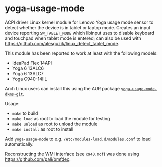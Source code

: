# yoga-usage-mode

ACPI driver Linux kernel module for Lenovo Yoga usage mode sensor to detect whether the device is in tablet or laptop mode. Creates an input device reporting `SW_TABLET_MODE` which libinput uses to disable keyboard and touchpad when tablet mode is entered; can also be used with https://github.com/alesguzik/linux_detect_tablet_mode.

This module has been reported to work at least with the following models:

* IdeaPad Flex 14API
* Yoga 6 13ALC6
* Yoga 6 13ALC7
* Yoga C940-14IIL

Arch Linux users can install this using the AUR package [`yoga-usage-mode-dkms-git`](https://aur.archlinux.org/packages/yoga-usage-mode-dkms-git/).

Usage:

* `make` to build
* `make load` as root to load the module for testing
* `make unload` as root to unload the module
* `make install` as root to install

Add `yoga-usage-mode` to e.g. `/etc/modules-load.d/modules.conf` to load automatically.

Reconstructing the WMI interface (see `c940.mof`) was done using https://github.com/pali/bmfdec.
